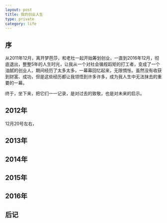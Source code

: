 ```yaml
---
layout: post
title: 我的创业人生
type: private
category: life
---
```


## 序

从2011年12月，离开梦芭莎，和老杜一起开始筹划创业，一直到2016年12月，彻底退出，整整5年的人生时光，让我从一个对社会循规蹈矩的打工者，变成了一个油腻的创业人，期间经历了太多太多，一幕幕回忆起来，无限惆怅。虽然没有收获到财富、成功，但是这些经历都让我领悟到许多许多，成为我人生中无法抹去的重要的一幕。

终于，坐下来，把它们一一记录，是对过去的致敬，也是对未来的启示。

## 2012年

12月20号左右，

## 2013年

## 2014年

## 2015年

## 2016年

## 后记